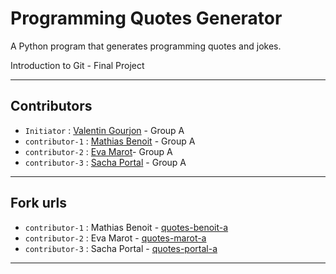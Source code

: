 # Programming Quotes Generator

A Python program that generates programming quotes and jokes.

Introduction to Git - Final Project

---

## Contributors

- `Initiator` : [Valentin Gourjon](https://github.com/GourjonValentin) - Group A
- `contributor-1` : [Mathias Benoit](https://github.com/BarkMat15) - Group A
- `contributor-2` : [Eva Marot](https://github.com/Evamarot)- Group A
- `contributor-3` : [Sacha Portal](https://github.com/sacha-portal) - Group A

---

##  Fork urls 

- `contributor-1` : Mathias Benoit - [quotes-benoit-a](https://github.com/BarkMat15/quotes-benoit-a)
- `contributor-2` : Eva Marot - [quotes-marot-a](https://github.com/Evamarot/quotes-marot-a)
- `contributor-3` : Sacha Portal - [quotes-portal-a](https://github.com/sacha-portal/quotes-portal-a)

---



